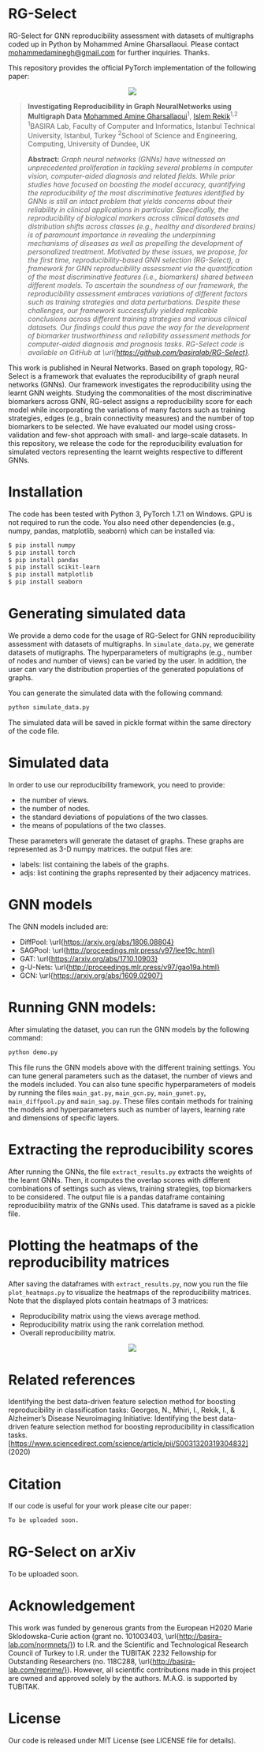# RG-Select
RG-Select for GNN reproducibility assessment with datasets of multigraphs coded up in Python by Mohammed Amine Gharsallaoui. Please contact mohammedaminegh@gmail.com for further inquiries. Thanks.

This repository provides the official PyTorch implementation of the following paper:

<p align="center">
  <img src="fig1.png">
</p>


> **Investigating Reproducibility in Graph NeuralNetworks using Multigraph Data**
> [Mohammed Amine Gharsallaoui](https://github.com/aminegha)<sup>1</sup>, [Islem Rekik](https://basira-lab.com/)<sup>1,2</sup>
> <sup>1</sup>BASIRA Lab, Faculty of Computer and Informatics, Istanbul Technical University, Istanbul, Turkey
> <sup>2</sup>School of Science and Engineering, Computing, University of Dundee, UK
>
> **Abstract:** *Graph neural networks (GNNs) have witnessed an unprecedented proliferation in tackling several problems in computer vision, computer-aided diagnosis and related fields. While prior studies have focused on boosting the model accuracy, quantifying the reproducibility of the most discriminative features identified by GNNs is still an intact problem that yields concerns about their reliability in clinical applications in particular. Specifically, the reproducibility of biological markers across clinical datasets and distribution shifts across classes (e.g., healthy and disordered brains) is of paramount importance in revealing the underpinning mechanisms of diseases as well as propelling the development of personalized treatment. Motivated by these issues, we propose, for the first time, reproducibility-based GNN selection (RG-Select), a framework for GNN reproducibility assessment via the quantification of the most discriminative features (i.e., biomarkers) shared between different models. To ascertain the soundness of our framework, the reproducibility assessment embraces variations of different factors such as training strategies and data perturbations. Despite these challenges, our framework successfully yielded replicable conclusions across different training strategies and various clinical datasets. Our findings could thus pave the way for the development of biomarker trustworthiness and reliability assessment methods for computer-aided diagnosis and prognosis tasks. RG-Select code is available on GitHub at \url{https://github.com/basiralab/RG-Select}.*

This work is published in Neural Networks. Based on graph topology, RG-Select is a framework that evaluates the reproducibility of graph neural networks (GNNs). Our framework investigates the reproducibility using the learnt GNN weights. Studying the commonalities of the most discriminative biomarkers across GNN, RG-select assigns a reproducibility score for each model while incorporating the variations of many factors such as training strategies, edges (e.g., brain connectivity measures) and the number of top biomarkers to be selected. We have evaluated our model using cross-validation and few-shot approach with small- and large-scale datasets. In this repository, we release the code for the reproducibility evaluation for simulated vectors representing the learnt weights respective to different GNNs.  

# Installation

The code has been tested with Python 3, PyTorch 1.7.1 on Windows. GPU is not required to run the code. You also need other dependencies (e.g., numpy, pandas, matplotlib, seaborn) which can be installed via: 

```sh
$ pip install numpy
$ pip install torch
$ pip install pandas
$ pip install scikit-learn
$ pip install matplotlib
$ pip install seaborn
```

# Generating simulated data

We provide a demo code for the usage of RG-Select for GNN reproducibility assessment with datasets of multigraphs. In ```simulate_data.py```, we generate datasets of mutigraphs. The hyperparameters of multigraphs (e.g., number of nodes and number of views) can be varied by the user. In addition, the user can vary the distribution properties of the generated populations of graphs. 

You can generate the simulated data with the following command:

```bash
python simulate_data.py 
```
The simulated data will be saved in pickle format within the same directory of the code file.

# Simulated data

In order to use our reproducibility framework, you need to provide:
* the number of views.
* the number of nodes. 
* the standard deviations of populations of the two classes.
* the means of populations of the two classes.

These parameters will generate the dataset of graphs. These graphs are represented as 3-D numpy matrices. the output files are:
* labels: list containing the labels of the graphs.
* adjs: list contining the graphs represented by their adjacency matrices.

# GNN models
The GNN models included are:
* DiffPool: \url{https://arxiv.org/abs/1806.08804}
* SAGPool: \url{http://proceedings.mlr.press/v97/lee19c.html}
* GAT: \url{https://arxiv.org/abs/1710.10903}
* g-U-Nets: \url{http://proceedings.mlr.press/v97/gao19a.html}
* GCN: \url{https://arxiv.org/abs/1609.02907}

# Running GNN models:
After simulating the dataset, you can run the GNN models by the following command:

```bash
python demo.py 
```

This file runs the GNN models above with the different training settings. You can tune general parameters such as the dataset, the number of views and the models included. You can also tune specific hyperparameters of models by running the files ```main_gat.py```, ```main_gcn.py```, ```main_gunet.py```, ```main_diffpool.py``` and ```main_sag.py```. These files contain methods for training the models and hyperparameters such as number of layers, learning rate and dimensions of specific layers. 

# Extracting the reproducibility scores

After running the GNNs, the file ```extract_results.py``` extracts the weights of the learnt GNNs. Then, it computes the overlap scores with different combinations of settings such as views, training strategies, top biomarkers to be considered. The output file is a pandas dataframe containing reproducibility matrix of the GNNs used. This dataframe is saved as a pickle file.

# Plotting the heatmaps of the reproducibility matrices

After saving the dataframes with ```extract_results.py```, now you run the file ```plot_heatmaps.py``` to visualize the heatmaps of the reproducibility matrices. Note that the displayed plots contain heatmaps of 3 matrices:
* Reproducibility matrix using the views average method.
* Reproducibility matrix using the rank correlation method.
* Overall reproducibility matrix.

<p align="center">
  <img src="./fig2.png">
</p>

# Related references
Identifying the best data-driven feature selection method for boosting reproducibility in classification tasks:
Georges, N., Mhiri, I., Rekik, I., & Alzheimer’s Disease Neuroimaging Initiative: Identifying the best data-driven feature selection method for boosting reproducibility in classification tasks. 
[https://www.sciencedirect.com/science/article/pii/S0031320319304832] (2020)


# Citation

If our code is useful for your work please cite our paper:

```latex
To be uploaded soon.
```

# RG-Select on arXiv
To be uploaded soon.

# Acknowledgement
This work was funded by generous grants from the European H2020 Marie Sklodowska-Curie action (grant no. 101003403, \url{http://basira-lab.com/normnets/}) to I.R. and the Scientific and Technological Research Council of Turkey to I.R. under the TUBITAK 2232 Fellowship for Outstanding Researchers (no. 118C288, \url{http://basira-lab.com/reprime/}). However, all scientific contributions made in this project are owned and approved solely by the authors. M.A.G. is supported by TUBITAK.

# License
Our code is released under MIT License (see LICENSE file for details).

